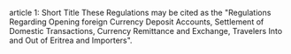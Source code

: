 article 1: Short Title 
These Regulations may be cited as the &quot;Regulations Regarding Opening foreign Currency Deposit Accounts, Settlement of Domestic Transactions, Currency Remittance and Exchange, Travelers Into and Out of Eritrea and Importers&quot;. 
<ul>
</ul>